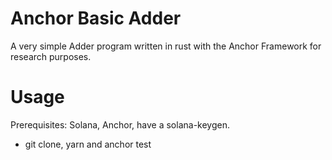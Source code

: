 # Anchor Basic Adder
A very simple Adder program written in rust with the Anchor Framework for research purposes.

# Usage
Prerequisites: Solana, Anchor, have a solana-keygen.
* git clone, yarn and anchor test

